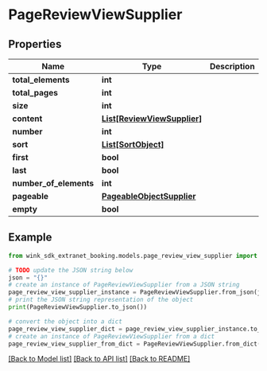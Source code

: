 # PageReviewViewSupplier


## Properties

Name | Type | Description | Notes
------------ | ------------- | ------------- | -------------
**total_elements** | **int** |  | [optional] 
**total_pages** | **int** |  | [optional] 
**size** | **int** |  | [optional] 
**content** | [**List[ReviewViewSupplier]**](ReviewViewSupplier.md) |  | [optional] 
**number** | **int** |  | [optional] 
**sort** | [**List[SortObject]**](SortObject.md) |  | [optional] 
**first** | **bool** |  | [optional] 
**last** | **bool** |  | [optional] 
**number_of_elements** | **int** |  | [optional] 
**pageable** | [**PageableObjectSupplier**](PageableObjectSupplier.md) |  | [optional] 
**empty** | **bool** |  | [optional] 

## Example

```python
from wink_sdk_extranet_booking.models.page_review_view_supplier import PageReviewViewSupplier

# TODO update the JSON string below
json = "{}"
# create an instance of PageReviewViewSupplier from a JSON string
page_review_view_supplier_instance = PageReviewViewSupplier.from_json(json)
# print the JSON string representation of the object
print(PageReviewViewSupplier.to_json())

# convert the object into a dict
page_review_view_supplier_dict = page_review_view_supplier_instance.to_dict()
# create an instance of PageReviewViewSupplier from a dict
page_review_view_supplier_from_dict = PageReviewViewSupplier.from_dict(page_review_view_supplier_dict)
```
[[Back to Model list]](../README.md#documentation-for-models) [[Back to API list]](../README.md#documentation-for-api-endpoints) [[Back to README]](../README.md)


